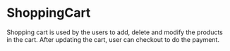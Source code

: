 # ShoppingCart
Shopping cart is used by the users to add, delete and modify the products in the cart. After updating the cart, user can checkout to do the payment.
